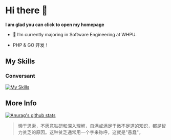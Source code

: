# Hi there 👋

**I am glad you can click to open my homepage**

- 🌱 I’m currently majoring in Software Engineering at WHPU.

-  PHP & GO 开发！

## My Skills

### Conversant

[![My Skills](https://skillicons.dev/icons?i=go,php,lua,python,vue,linux,k8s,docker,mysql,mongodb,redis,kafka,rabbitmq,laravel&perline=5)](https://skillicons.dev)

## More Info

[![Anurag's github stats](https://github-readme-stats.vercel.app/api?username=HiJohnnyLee)](https://github.com/HiJohnnyLee)

> 懒于思索，不愿意钻研和深入理解，自满或满足于微不足道的知识，都是智力贫乏的原因。这种贫乏通常用一个字来称呼，这就是"愚蠢"。
